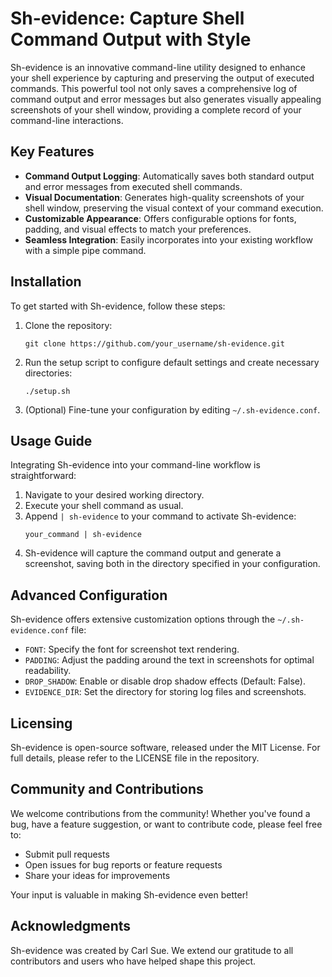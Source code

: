 # Sh-evidence: Capture Shell Command Output with Style

Sh-evidence is an innovative command-line utility designed to enhance your shell experience by capturing and preserving the output of executed commands. This powerful tool not only saves a comprehensive log of command output and error messages but also generates visually appealing screenshots of your shell window, providing a complete record of your command-line interactions.

## Key Features

- **Command Output Logging**: Automatically saves both standard output and error messages from executed shell commands.
- **Visual Documentation**: Generates high-quality screenshots of your shell window, preserving the visual context of your command execution.
- **Customizable Appearance**: Offers configurable options for fonts, padding, and visual effects to match your preferences.
- **Seamless Integration**: Easily incorporates into your existing workflow with a simple pipe command.

## Installation

To get started with Sh-evidence, follow these steps:

1. Clone the repository:
   ```
   git clone https://github.com/your_username/sh-evidence.git
   ```
2. Run the setup script to configure default settings and create necessary directories:
   ```
   ./setup.sh
   ```
3. (Optional) Fine-tune your configuration by editing `~/.sh-evidence.conf`.

## Usage Guide

Integrating Sh-evidence into your command-line workflow is straightforward:

1. Navigate to your desired working directory.
2. Execute your shell command as usual.
3. Append `| sh-evidence` to your command to activate Sh-evidence:
   ```
   your_command | sh-evidence
   ```
4. Sh-evidence will capture the command output and generate a screenshot, saving both in the directory specified in your configuration.

## Advanced Configuration

Sh-evidence offers extensive customization options through the `~/.sh-evidence.conf` file:

- `FONT`: Specify the font for screenshot text rendering.
- `PADDING`: Adjust the padding around the text in screenshots for optimal readability.
- `DROP_SHADOW`: Enable or disable drop shadow effects (Default: False).
- `EVIDENCE_DIR`: Set the directory for storing log files and screenshots.

## Licensing

Sh-evidence is open-source software, released under the MIT License. For full details, please refer to the LICENSE file in the repository.

## Community and Contributions

We welcome contributions from the community! Whether you've found a bug, have a feature suggestion, or want to contribute code, please feel free to:

- Submit pull requests
- Open issues for bug reports or feature requests
- Share your ideas for improvements

Your input is valuable in making Sh-evidence even better!

## Acknowledgments

Sh-evidence was created by Carl Sue. We extend our gratitude to all contributors and users who have helped shape this project.